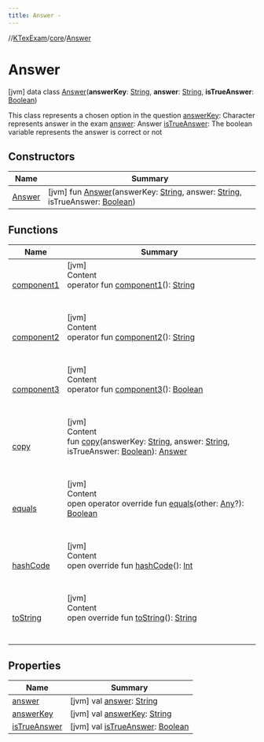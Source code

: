 ```yaml
---
title: Answer -
---
```

//[KTexExam](../../index.md)/[core](../index.md)/[Answer](index.md)



# Answer  
 [jvm] data class [Answer](index.md)(**answerKey**: [String](https://kotlinlang.org/api/latest/jvm/stdlib/kotlin/-string/index.html), **answer**: [String](https://kotlinlang.org/api/latest/jvm/stdlib/kotlin/-string/index.html), **isTrueAnswer**: [Boolean](https://kotlinlang.org/api/latest/jvm/stdlib/kotlin/-boolean/index.html))

This class represents a chosen option in the question [answerKey](answer-key.md): Character represents answer in the exam [answer](answer.md): Answer [isTrueAnswer](is-true-answer.md): The boolean variable represents the answer is correct or not

   


## Constructors  
  
|  Name|  Summary| 
|---|---|
| <a name="core/Answer/Answer/#kotlin.String#kotlin.String#kotlin.Boolean/PointingToDeclaration/"></a>[Answer](-answer.md)| <a name="core/Answer/Answer/#kotlin.String#kotlin.String#kotlin.Boolean/PointingToDeclaration/"></a> [jvm] fun [Answer](-answer.md)(answerKey: [String](https://kotlinlang.org/api/latest/jvm/stdlib/kotlin/-string/index.html), answer: [String](https://kotlinlang.org/api/latest/jvm/stdlib/kotlin/-string/index.html), isTrueAnswer: [Boolean](https://kotlinlang.org/api/latest/jvm/stdlib/kotlin/-boolean/index.html))   <br>


## Functions  
  
|  Name|  Summary| 
|---|---|
| <a name="core/Answer/component1/#/PointingToDeclaration/"></a>[component1](component1.md)| <a name="core/Answer/component1/#/PointingToDeclaration/"></a>[jvm]  <br>Content  <br>operator fun [component1](component1.md)(): [String](https://kotlinlang.org/api/latest/jvm/stdlib/kotlin/-string/index.html)  <br><br><br>
| <a name="core/Answer/component2/#/PointingToDeclaration/"></a>[component2](component2.md)| <a name="core/Answer/component2/#/PointingToDeclaration/"></a>[jvm]  <br>Content  <br>operator fun [component2](component2.md)(): [String](https://kotlinlang.org/api/latest/jvm/stdlib/kotlin/-string/index.html)  <br><br><br>
| <a name="core/Answer/component3/#/PointingToDeclaration/"></a>[component3](component3.md)| <a name="core/Answer/component3/#/PointingToDeclaration/"></a>[jvm]  <br>Content  <br>operator fun [component3](component3.md)(): [Boolean](https://kotlinlang.org/api/latest/jvm/stdlib/kotlin/-boolean/index.html)  <br><br><br>
| <a name="core/Answer/copy/#kotlin.String#kotlin.String#kotlin.Boolean/PointingToDeclaration/"></a>[copy](copy.md)| <a name="core/Answer/copy/#kotlin.String#kotlin.String#kotlin.Boolean/PointingToDeclaration/"></a>[jvm]  <br>Content  <br>fun [copy](copy.md)(answerKey: [String](https://kotlinlang.org/api/latest/jvm/stdlib/kotlin/-string/index.html), answer: [String](https://kotlinlang.org/api/latest/jvm/stdlib/kotlin/-string/index.html), isTrueAnswer: [Boolean](https://kotlinlang.org/api/latest/jvm/stdlib/kotlin/-boolean/index.html)): [Answer](index.md)  <br><br><br>
| <a name="kotlin/Any/equals/#kotlin.Any?/PointingToDeclaration/"></a>[equals](../../latex/-latex-question/-companion/index.md#%5Bkotlin%2FAny%2Fequals%2F%23kotlin.Any%3F%2FPointingToDeclaration%2F%5D%2FFunctions%2F-1181323363)| <a name="kotlin/Any/equals/#kotlin.Any?/PointingToDeclaration/"></a>[jvm]  <br>Content  <br>open operator override fun [equals](../../latex/-latex-question/-companion/index.md#%5Bkotlin%2FAny%2Fequals%2F%23kotlin.Any%3F%2FPointingToDeclaration%2F%5D%2FFunctions%2F-1181323363)(other: [Any](https://kotlinlang.org/api/latest/jvm/stdlib/kotlin/-any/index.html)?): [Boolean](https://kotlinlang.org/api/latest/jvm/stdlib/kotlin/-boolean/index.html)  <br><br><br>
| <a name="kotlin/Any/hashCode/#/PointingToDeclaration/"></a>[hashCode](../../latex/-latex-question/-companion/index.md#%5Bkotlin%2FAny%2FhashCode%2F%23%2FPointingToDeclaration%2F%5D%2FFunctions%2F-1181323363)| <a name="kotlin/Any/hashCode/#/PointingToDeclaration/"></a>[jvm]  <br>Content  <br>open override fun [hashCode](../../latex/-latex-question/-companion/index.md#%5Bkotlin%2FAny%2FhashCode%2F%23%2FPointingToDeclaration%2F%5D%2FFunctions%2F-1181323363)(): [Int](https://kotlinlang.org/api/latest/jvm/stdlib/kotlin/-int/index.html)  <br><br><br>
| <a name="kotlin/Any/toString/#/PointingToDeclaration/"></a>[toString](../../latex/-latex-question/-companion/index.md#%5Bkotlin%2FAny%2FtoString%2F%23%2FPointingToDeclaration%2F%5D%2FFunctions%2F-1181323363)| <a name="kotlin/Any/toString/#/PointingToDeclaration/"></a>[jvm]  <br>Content  <br>open override fun [toString](../../latex/-latex-question/-companion/index.md#%5Bkotlin%2FAny%2FtoString%2F%23%2FPointingToDeclaration%2F%5D%2FFunctions%2F-1181323363)(): [String](https://kotlinlang.org/api/latest/jvm/stdlib/kotlin/-string/index.html)  <br><br><br>


## Properties  
  
|  Name|  Summary| 
|---|---|
| <a name="core/Answer/answer/#/PointingToDeclaration/"></a>[answer](answer.md)| <a name="core/Answer/answer/#/PointingToDeclaration/"></a> [jvm] val [answer](answer.md): [String](https://kotlinlang.org/api/latest/jvm/stdlib/kotlin/-string/index.html)   <br>
| <a name="core/Answer/answerKey/#/PointingToDeclaration/"></a>[answerKey](answer-key.md)| <a name="core/Answer/answerKey/#/PointingToDeclaration/"></a> [jvm] val [answerKey](answer-key.md): [String](https://kotlinlang.org/api/latest/jvm/stdlib/kotlin/-string/index.html)   <br>
| <a name="core/Answer/isTrueAnswer/#/PointingToDeclaration/"></a>[isTrueAnswer](is-true-answer.md)| <a name="core/Answer/isTrueAnswer/#/PointingToDeclaration/"></a> [jvm] val [isTrueAnswer](is-true-answer.md): [Boolean](https://kotlinlang.org/api/latest/jvm/stdlib/kotlin/-boolean/index.html)   <br>

